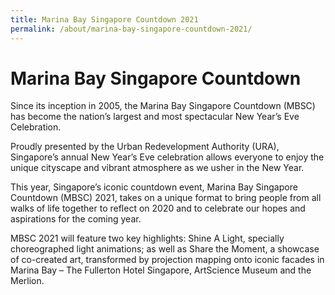 ```yaml
---
title: Marina Bay Singapore Countdown 2021
permalink: /about/marina-bay-singapore-countdown-2021/
---
```


# Marina Bay Singapore Countdown

Since its inception in 2005, the Marina Bay Singapore Countdown (MBSC) has become the nation’s largest and most spectacular New Year’s Eve Celebration. 

Proudly presented by the Urban Redevelopment Authority (URA), Singapore’s annual New Year’s Eve celebration allows everyone to enjoy the unique cityscape and vibrant atmosphere as we usher in the New Year. 

This year, Singapore’s iconic countdown event, Marina Bay Singapore Countdown (MBSC) 2021, takes on a unique format to bring people from all walks of life together to reflect on 2020 and to celebrate our hopes and aspirations for the coming year. 

MBSC 2021 will feature two key highlights: Shine A Light, specially choreographed light animations; as well as Share the Moment, a showcase of co-created art, transformed by projection mapping onto iconic facades in Marina Bay – The Fullerton Hotel Singapore, ArtScience Museum and the Merlion. 


